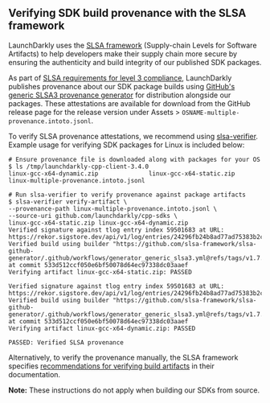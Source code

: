 ## Verifying SDK build provenance with the SLSA framework

LaunchDarkly uses the [SLSA framework](https://slsa.dev/spec/v1.0/about) (Supply-chain Levels for Software Artifacts) to help developers make their supply chain more secure by ensuring the authenticity and build integrity of our published SDK packages.

As part of [SLSA requirements for level 3 compliance](https://slsa.dev/spec/v1.0/requirements), LaunchDarkly publishes provenance about our SDK package builds using [GitHub's generic SLSA3 provenance generator](https://github.com/slsa-framework/slsa-github-generator/blob/main/internal/builders/generic/README.md#generation-of-slsa3-provenance-for-arbitrary-projects) for distribution alongside our packages. These attestations are available for download from the GitHub release page for the release version under Assets > `OSNAME-multiple-provenance.intoto.jsonl`.

To verify SLSA provenance attestations, we recommend using [slsa-verifier](https://github.com/slsa-framework/slsa-verifier). Example usage for verifying SDK packages for Linux is included below:

```
# Ensure provenance file is downloaded along with packages for your OS
$ ls /tmp/launchdarkly-cpp-client-3.4.0
linux-gcc-x64-dynamic.zip              linux-gcc-x64-static.zip               linux-multiple-provenance.intoto.jsonl

# Run slsa-verifier to verify provenance against package artifacts 
$ slsa-verifier verify-artifact \
--provenance-path linux-multiple-provenance.intoto.jsonl \
--source-uri github.com/launchdarkly/cpp-sdks \
linux-gcc-x64-static.zip linux-gcc-x64-dynamic.zip
Verified signature against tlog entry index 59501683 at URL: https://rekor.sigstore.dev/api/v1/log/entries/24296fb24b8ad77ad75383b2cf5388a2587a27acf06c948205b60999c208ae5fcbe89fae6a6aae70
Verified build using builder "https://github.com/slsa-framework/slsa-github-generator/.github/workflows/generator_generic_slsa3.yml@refs/tags/v1.7.0" at commit 533d512ccf050e6bf50078d64ec97338dc03aaef
Verifying artifact linux-gcc-x64-static.zip: PASSED

Verified signature against tlog entry index 59501683 at URL: https://rekor.sigstore.dev/api/v1/log/entries/24296fb24b8ad77ad75383b2cf5388a2587a27acf06c948205b60999c208ae5fcbe89fae6a6aae70
Verified build using builder "https://github.com/slsa-framework/slsa-github-generator/.github/workflows/generator_generic_slsa3.yml@refs/tags/v1.7.0" at commit 533d512ccf050e6bf50078d64ec97338dc03aaef
Verifying artifact linux-gcc-x64-dynamic.zip: PASSED

PASSED: Verified SLSA provenance
```

Alternatively, to verify the provenance manually, the SLSA framework specifies [recommendations for verifying build artifacts](https://slsa.dev/spec/v1.0/verifying-artifacts) in their documentation.

**Note:** These instructions do not apply when building our SDKs from source. 
